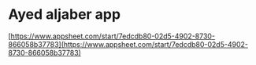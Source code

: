 # Ayed aljaber app

[https://www.appsheet.com/start/7edcdb80-02d5-4902-8730-866058b37783](https://www.appsheet.com/start/7edcdb80-02d5-4902-8730-866058b37783)
